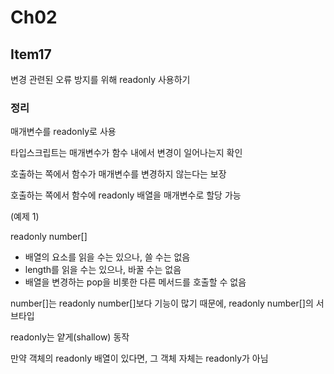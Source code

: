 # Ch02

## Item17

변경 관련된 오류 방지를 위해 readonly 사용하기

### 정리

매개변수를 readonly로 사용

타입스크립트는 매개변수가 함수 내에서 변경이 일어나는지 확인

호출하는 쪽에서 함수가 매개변수를 변경하지 않는다는 보장

호출하는 쪽에서 함수에 readonly 배열을 매개변수로 할당 가능

(예제 1)

readonly number[]

- 배열의 요소를 읽을 수는 있으나, 쓸 수는 없음
- length를 읽을 수는 있으나, 바꿀 수는 없음
- 배열을 변경하는 pop을 비롯한 다른 메서드를 호출할 수 없음

number[]는 readonly number[]보다 기능이 많기 때문에, readonly number[]의 서브타입

readonly는 얕게(shallow) 동작

만약 객체의 readonly 배열이 있다면, 그 객체 자체는 readonly가 아님
